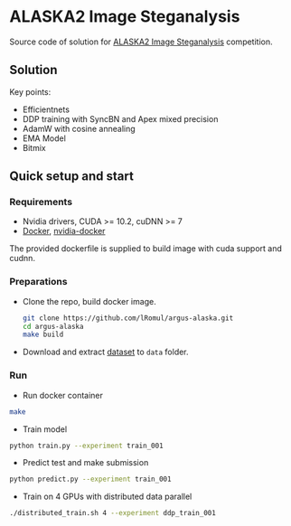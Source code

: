 # ALASKA2 Image Steganalysis

Source code of solution for [ALASKA2 Image Steganalysis](https://www.kaggle.com/c/alaska2-image-steganalysis) competition.

## Solution 

Key points: 
* Efficientnets
* DDP training with SyncBN and Apex mixed precision
* AdamW with cosine annealing
* EMA Model
* Bitmix

## Quick setup and start 

### Requirements 

*  Nvidia drivers, CUDA >= 10.2, cuDNN >= 7
*  [Docker](https://www.docker.com/), [nvidia-docker](https://github.com/NVIDIA/nvidia-docker) 

The provided dockerfile is supplied to build image with cuda support and cudnn.


### Preparations 

* Clone the repo, build docker image. 
    ```bash
    git clone https://github.com/lRomul/argus-alaska.git
    cd argus-alaska
    make build
    ```

* Download and extract [dataset](https://www.kaggle.com/c/alaska2-image-steganalysis/data) to `data` folder.

### Run

* Run docker container 
```bash
make
```

* Train model
```bash
python train.py --experiment train_001
```

* Predict test and make submission 
```bash
python predict.py --experiment train_001
```

* Train on 4 GPUs with distributed data parallel 
```bash
./distributed_train.sh 4 --experiment ddp_train_001
```
